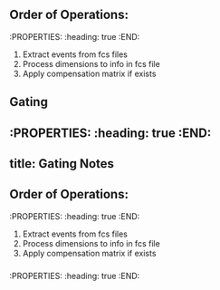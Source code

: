 ## Order of Operations:
:PROPERTIES:
:heading: true
:END:
1. Extract events from fcs files
2. Process dimensions to info in fcs file
3. Apply compensation matrix if exists
## Gating
:PROPERTIES:
:heading: true
:END:
---
title: Gating Notes
---

## Order of Operations:
:PROPERTIES:
:heading: true
:END:
1. Extract events from fcs files
2. Process dimensions to info in fcs file
3. Apply compensation matrix if exists
###
:PROPERTIES:
:heading: true
:END:
